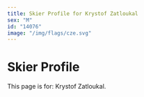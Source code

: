 ```yaml
---
title: Skier Profile for Krystof Zatloukal
sex: "M"
id: "14076"
image: "/img/flags/cze.svg" 
---
```


# Skier Profile

This page is for: Krystof Zatloukal.
    